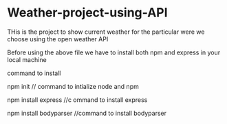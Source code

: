 # Weather-project-using-API
THis is the project to show current weather for the particular were we choose using the open weather API

Before using the above file we have to install both npm and express in your local machine

command to install

npm init   // command to intialize node and npm

npm install express   //c ommand to install express

npm install bodyparser //command to install bodyparser
